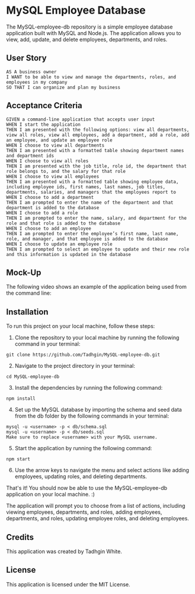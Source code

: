 # MySQL Employee Database
The MySQL-employee-db repository is a simple employee database application built with MySQL and Node.js. The application allows you to view, add, update, and delete employees, departments, and roles.

## User Story
````
AS A business owner
I WANT to be able to view and manage the departments, roles, and employees in my company
SO THAT I can organize and plan my business
````
## Acceptance Criteria
````
GIVEN a command-line application that accepts user input
WHEN I start the application
THEN I am presented with the following options: view all departments, view all roles, view all employees, add a department, add a role, add an employee, and update an employee role
WHEN I choose to view all departments
THEN I am presented with a formatted table showing department names and department ids
WHEN I choose to view all roles
THEN I am presented with the job title, role id, the department that role belongs to, and the salary for that role
WHEN I choose to view all employees
THEN I am presented with a formatted table showing employee data, including employee ids, first names, last names, job titles, departments, salaries, and managers that the employees report to
WHEN I choose to add a department
THEN I am prompted to enter the name of the department and that department is added to the database
WHEN I choose to add a role
THEN I am prompted to enter the name, salary, and department for the role and that role is added to the database
WHEN I choose to add an employee
THEN I am prompted to enter the employee’s first name, last name, role, and manager, and that employee is added to the database
WHEN I choose to update an employee role
THEN I am prompted to select an employee to update and their new role and this information is updated in the database
````
## Mock-Up

The following video shows an example of the application being used from the command line:

## Installation

To run this project on your local machine, follow these steps:

   1. Clone the repository to your local machine by running the following command in your terminal:

    git clone https://github.com/Tadhgin/MySQL-employee-db.git

   2. Navigate to the project directory in your terminal:

    cd MySQL-employee-db

   3. Install the dependencies by running the following command:

    npm install

   4. Set up the MySQL database by importing the schema and seed data from the db folder by the following commands in your terminal:

    mysql -u <username> -p < db/schema.sql
    mysql -u <username> -p < db/seeds.sql
    Make sure to replace <username> with your MySQL username.

   5. Start the application by running the following command:

    npm start

   6. Use the arrow keys to navigate the menu and select actions like adding employees, updating roles, and deleting departments.

That's it! You should now be able to use the MySQL-employee-db application on your local machine. :)

The application will prompt you to choose from a list of actions, including viewing employees, departments, and roles, adding employees, departments, and roles, updating employee roles, and deleting employees.

## Credits

This application was created by Tadhgin White.

## License

This application is licensed under the MIT License.
